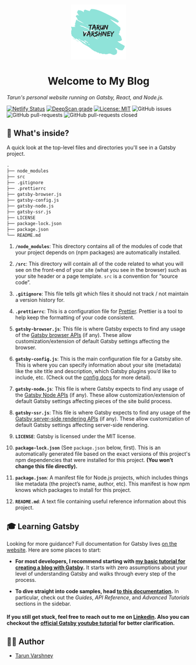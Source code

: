 
<p align="center">
  <a href="https://tarun-varshney.netlify.app/">
    <img alt="Tarun Varshney" src="./content/name-icon.png" width="150" />
  </a>
</p>
<h1 align="center">
  Welcome to My Blog
</h1>

_Tarun's personal website running on Gatsby, React, and Node.js._

[![Netlify Status](https://api.netlify.com/api/v1/badges/48420d11-7e76-4503-bc63-5d569877c691/deploy-status)](https://app.netlify.com/sites/tarun-varshney/deploys)
[![DeepScan grade](https://deepscan.io/api/teams/8966/projects/11195/branches/164049/badge/grade.svg)](https://deepscan.io/dashboard#view=project&tid=8966&pid=11195&bid=164049)
[![License: MIT](https://img.shields.io/github/license/tarunv09/blog-demo)](https://opensource.org/licenses/MIT)
![GitHub issues](https://img.shields.io/github/issues/tarunv09/blog-demo)
![GitHub pull-requests](https://img.shields.io/github/issues-pr/tarunv09/blog-demo)
![GitHub pull-requests closed](https://img.shields.io/github/issues-pr-closed/tarunv09/blog-demo)

## 🧐 What's inside?

A quick look at the top-level files and directories you'll see in a Gatsby project.

    .
    ├── node_modules
    ├── src
    ├── .gitignore
    ├── .prettierrc
    ├── gatsby-browser.js
    ├── gatsby-config.js
    ├── gatsby-node.js
    ├── gatsby-ssr.js
    ├── LICENSE
    ├── package-lock.json
    ├── package.json
    └── README.md

1.  **`/node_modules`**: This directory contains all of the modules of code that your project depends on (npm packages) are automatically installed.

2.  **`/src`**: This directory will contain all of the code related to what you will see on the front-end of your site (what you see in the browser) such as your site header or a page template. `src` is a convention for “source code”.

3.  **`.gitignore`**: This file tells git which files it should not track / not maintain a version history for.

4.  **`.prettierrc`**: This is a configuration file for [Prettier](https://prettier.io/). Prettier is a tool to help keep the formatting of your code consistent.

5.  **`gatsby-browser.js`**: This file is where Gatsby expects to find any usage of the [Gatsby browser APIs](https://www.gatsbyjs.org/docs/browser-apis/) (if any). These allow customization/extension of default Gatsby settings affecting the browser.

6.  **`gatsby-config.js`**: This is the main configuration file for a Gatsby site. This is where you can specify information about your site (metadata) like the site title and description, which Gatsby plugins you’d like to include, etc. (Check out the [config docs](https://www.gatsbyjs.org/docs/gatsby-config/) for more detail).

7.  **`gatsby-node.js`**: This file is where Gatsby expects to find any usage of the [Gatsby Node APIs](https://www.gatsbyjs.org/docs/node-apis/) (if any). These allow customization/extension of default Gatsby settings affecting pieces of the site build process.

8.  **`gatsby-ssr.js`**: This file is where Gatsby expects to find any usage of the [Gatsby server-side rendering APIs](https://www.gatsbyjs.org/docs/ssr-apis/) (if any). These allow customization of default Gatsby settings affecting server-side rendering.

9.  **`LICENSE`**: Gatsby is licensed under the MIT license.

10. **`package-lock.json`** (See `package.json` below, first). This is an automatically generated file based on the exact versions of this project's npm dependencies that were installed for this project. **(You won’t change this file directly).**

11. **`package.json`**: A manifest file for Node.js projects, which includes things like metadata (the project’s name, author, etc). This manifest is how npm knows which packages to install for this project.

12. **`README.md`**: A text file containing useful reference information about this project.

## 🎓 Learning Gatsby

Looking for more guidance? Full documentation for Gatsby lives [on the website](https://www.gatsbyjs.org/). Here are some places to start:

- **For most developers, I recommend starting with [my basic tutorial for creating a blog with Gatsby](https://tarun-varshney.netlify.app/create-your-own-blog/).** It starts with zero assumptions about your level of understanding Gatsby and walks through every step of the process.

- **To dive straight into code samples, head [to this documentation](https://www.gatsbyjs.org/docs/).** In particular, check out the _Guides_, _API Reference_, and _Advanced Tutorials_ sections in the sidebar.

#### If you still get stuck, feel free to reach out to me on [Linkedin](https://in.linkedin.com/in/tarunv09). Also you can checkout the [official Gatsby youtube tutorial](https://www.youtube.com/watch?v=xJVHWhO9bJY) for better clarification.

## 👨‍💻 Author

- [Tarun Varshney](http://www.tarunvarshney.tech/)

